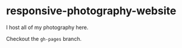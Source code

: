 # responsive-photography-website
I host all of my photography here.

Checkout the `gh-pages` branch.
